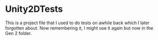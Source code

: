 # Unity2DTests
This is a project file that I used to do tests on awhile back which I later forgotten about. Now remembering it, I might use it again but now in the Gen 2 folder.
